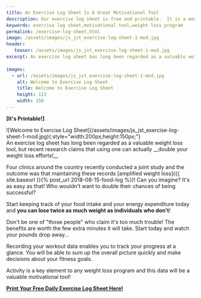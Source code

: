 ```yaml
---
title: An Exercise Log Sheet Is A Great Motivational Tool
description: Our exercise log sheet is free and printable.  It is a wonderful motivational tool for any weight loss program and will help keep you on track!
keywords: exercise log sheet,motivational tool,weight loss program
permalink: /exercise-log-sheet.html
image: /assets/images/js_jst_exercise-log-sheet-1-mod.jpg
header:
   teaser: /assets/images/js_jst_exercise-log-sheet-1-mod.jpg
excerpt: An exercise log sheet has long been regarded as a valuable weight loss tool, but recent research claims that using one can actually double your weight loss efforts.

images:
  - url: /assets/images/js_jst_exercise-log-sheet-1-mod.jpg
    alt: Welcome to Exercise Log Sheet
    title: Welcome to Exercise Log Sheet
    height: 113
    width: 150
---
```


__[It's Printable!]__

<div class="ImageBlock ImageBlockRight" markdown="1">
![Welcome to Exercise Log Sheet](/assets/images/js_jst_exercise-log-sheet-1-mod.jpg){:style="width:200px;height:150px;"}
</div>
An exercise log sheet has long been regarded as a valuable weight loss tool, but recent research claims that using one can actually __double your weight loss efforts!__

Four clinics around the country recently conducted a joint study and the outcome was that maintaining these records [amplified weight loss]({{ site.baseurl }}{% post_url 2018-08-15-food-log %})! Can you imagine? It's as easy as that! Who wouldn't want to double their chances of being successful?  

Start keeping track of your food intake and your energy expenditure today and __you can lose twice as much weight as individuals who don't__!

Don't be one of "those people" who claim it's too much trouble! The benefits are worth the few extra minutes it will take. Start today and watch your pounds drop away...

Recording your workout data enables you to track your progress at a glance. You will be able to sum up the overall picture quickly and make decisions about your fitness goals.  

Activity is a key element to any weight loss program and this data will be a valuable motivational tool! 

__[Print Your Free Daily Exercise Log Sheet Here!](/assets/pdf/exercise-log-sheet.pdf)__